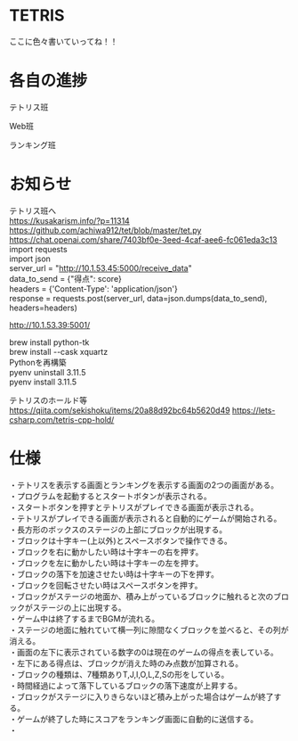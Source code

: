 # TETRIS
ここに色々書いていってね！！
# 各自の進捗 
テトリス班

Web班

ランキング班

# お知らせ
テトリス班へ  
https://kusakarism.info/?p=11314  
https://github.com/achiwa912/tet/blob/master/tet.py  
https://chat.openai.com/share/7403bf0e-3eed-4caf-aee6-fc061eda3c13  
import requests  
import json  
server_url = "http://10.1.53.45:5000/receive_data"  
data_to_send = {"得点": score}  
headers = {'Content-Type': 'application/json'}  
response = requests.post(server_url, data=json.dumps(data_to_send), headers=headers)  

http://10.1.53.39:5001/

brew install python-tk  
brew install --cask xquartz  
Pythonを再構築  
pyenv uninstall 3.11.5  
pyenv install 3.11.5  

テトリスのホールド等
https://qiita.com/sekishoku/items/20a88d92bc64b5620d49
https://lets-csharp.com/tetris-cpp-hold/


# 仕様

・テトリスを表示する画面とランキングを表示する画面の2つの画面がある。  
・プログラムを起動するとスタートボタンが表示される。  
・スタートボタンを押すとテトリスがプレイできる画面が表示される。  
・テトリスがプレイできる画面が表示されると自動的にゲームが開始される。  
・長方形のボックスのステージの上部にブロックが出現する。  
・ブロックは十字キー(上以外)とスペースボタンで操作できる。  
・ブロックを右に動かしたい時は十字キーの右を押す。  
・ブロックを左に動かしたい時は十字キーの左を押す。  
・ブロックの落下を加速させたい時は十字キーの下を押す。  
・ブロックを回転させたい時はスペースボタンを押す。  
・ブロックがステージの地面か、積み上がっているブロックに触れると次のブロックがステージの上に出現する。  
・ゲーム中は終了するまでBGMが流れる。  
・ステージの地面に触れていて横一列に隙間なくブロックを並べると、その列が消える。  
・画面の左下に表示されている数字の0は現在のゲームの得点を表している。  
・左下にある得点は、ブロックが消えた時のみ点数が加算される。  
・ブロックの種類は、7種類ありT,J,I,O,L,Z,Sの形をしている。  
・時間経過によって落下しているブロックの落下速度が上昇する。  
・ブロックがステージに入りきらないほど積み上がった場合はゲームが終了する。  
・ゲームが終了した時にスコアをランキング画面に自動的に送信する。  
・
